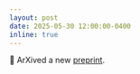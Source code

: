 ```yaml
---
layout: post
date: 2025-05-30 12:00:00-0400
inline: true
---
```


🌟 ArXived a new [preprint](https://arxiv.org/abs/xxxx.xxxxx).
